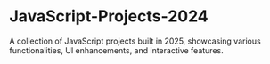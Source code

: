 # JavaScript-Projects-2024
A collection of JavaScript projects built in 2025, showcasing various functionalities, UI enhancements, and interactive features.
